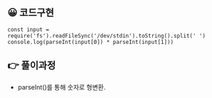 ## 😀 코드구현
```
const input = require('fs').readFileSync('/dev/stdin').toString().split(' ')
console.log(parseInt(input[0]) * parseInt(input[1]))
```
## 👉 풀이과정
- parseInt()를 통해 숫자로 형변환.

